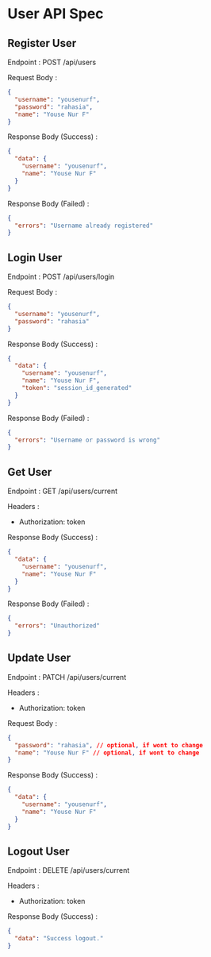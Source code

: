 # User API Spec

## Register User

Endpoint : POST /api/users

Request Body :

```json
{
  "username": "yousenurf",
  "password": "rahasia",
  "name": "Youse Nur F"
}
```

Response Body (Success) :

```json
{
  "data": {
    "username": "yousenurf",
    "name": "Youse Nur F"
  }
}
```

Response Body (Failed) :

```json
{
  "errors": "Username already registered"
}
```

## Login User

Endpoint : POST /api/users/login

Request Body :

```json
{
  "username": "yousenurf",
  "password": "rahasia"
}
```

Response Body (Success) :

```json
{
  "data": {
    "username": "yousenurf",
    "name": "Youse Nur F",
    "token": "session_id_generated"
  }
}
```

Response Body (Failed) :

```json
{
  "errors": "Username or password is wrong"
}
```

## Get User

Endpoint : GET /api/users/current

Headers :

- Authorization: token

Response Body (Success) :

```json
{
  "data": {
    "username": "yousenurf",
    "name": "Youse Nur F"
  }
}
```

Response Body (Failed) :

```json
{
  "errors": "Unauthorized"
}
```

## Update User

Endpoint : PATCH /api/users/current

Headers :

- Authorization: token

Request Body :

```json
{
  "password": "rahasia", // optional, if wont to change
  "name": "Youse Nur F" // optional, if wont to change
}
```

Response Body (Success) :

```json
{
  "data": {
    "username": "yousenurf",
    "name": "Youse Nur F"
  }
}
```

## Logout User

Endpoint : DELETE /api/users/current

Headers :

- Authorization: token

Response Body (Success) :

```json
{
  "data": "Success logout."
}
```
